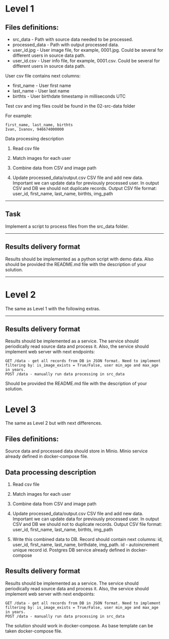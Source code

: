 # Level 1

## Files definitions:

* src_data - Path with source data needed to be processed.
* processed_data - Path with output processed data.
* user_id.jpg - User image file, for example, 0001.jpg. Could be several for different users in source data path.
* user_id.csv - User info file, for example, 0001.csv. Could be several for different users in source data path.

User csv file contains next columns:

* first_name - User first name
* last_name - User last name
* birthts - User birthdate timestamp in milliseconds UTC

Test csv and img files could be found in the 02-src-data folder

For example:

    first_name, last_name, birthts
    Ivan, Ivanov, 946674000000

Data processing description

1. Read csv file

2. Match images for each user

3. Combine data from CSV and image path

4. Update processed_data/output.csv CSV file and add new data. Important we can update data for previously processed user. In output CSV and DB we should not duplicate records. Output CSV file format: user_id, first_name, last_name, birthts, img_path

<hr>

## Task

Implement a script to process files from the src_data folder.

<hr>

## Results delivery format

Results should be implemented as a python script with demo data. Also should be provided the README.md file with the description of your solution.
  
<hr>

# Level 2

The same as Level 1 with the following extras.
  
 <hr> 
 
## Results delivery format

Results should be implemented as a service. The service should periodically read source data and process it. Also, the service should implement web server with next endpoints:

    GET /data - get all records from DB in JSON format. Need to implement filtering by: is_image_exists = True/False, user min_age and max_age in years.
    POST /data - manually run data processing in src_data

Should be provided the README.md file with the description of your solution.

      
# Level 3

The same as Level 2 but with next differences.

## Files definitions:

Source data and processed data should store in Minio. Minio service already defined in docker-compose file.

## Data processing description

1. Read csv file

2. Match images for each user

3. Combine data from CSV and image path

4. Update processed_data/output.csv CSV file and add new data. Important we can update data for previously processed user. In output CSV and DB we should not to duplicate records. Output CSV file format: user_id, first_name, last_name, birthts, img_path

5. Write this combined data to DB. Record should contain next columns: id, user_id, first_name, last_name, birthdate, img_path. id - autoincrement unique record id. Postgres DB service already defined in docker-compose

## Results delivery format

Results should be implemented as a service. The service should periodically read source data and process it. Also, the service should implement web server with next endpoints:

    GET /data - get all records from DB in JSON format. Need to implement filtering by: is_image_exists = True/False, user min_age and max_age in years.
    POST /data - manually run data processing in src_data

The solution should work in docker-compose. As base template can be taken docker-compose file.
